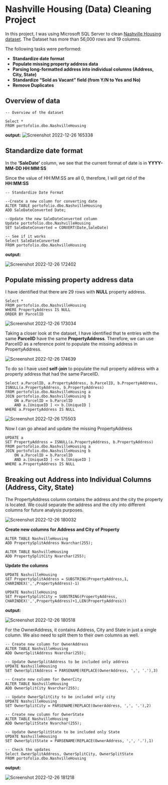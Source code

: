 # Nashville Housing (Data) Cleaning Project
In this project, I was using Microsoft SQL Server to clean [Nashville Housing dataset](https://github.com/AlexTheAnalyst/PortfolioProjects/blob/main/Nashville%20Housing%20Data%20for%20Data%20Cleaning.xlsx). The Dataset has more than 56,000 rows and 19 columns.

The following tasks were performed:
- **Standardize date format**
- **Populate missing property address data**
- **Parsing long-formatted address into individual columns (Address, City, State)**
- **Standardize “Sold as Vacant” field (from Y/N to Yes and No)**
- **Remove Duplicates**

## Overview of data
```
-- Overview of the dataset

Select *
FROM portofolio.dbo.NashvilleHousing
```
**output:**
![Screenshot 2022-12-26 165338](https://user-images.githubusercontent.com/67650188/209565701-545a52a2-2bb1-413a-a61f-c18cd6b4b487.png)

## Standardize date format

In the **‘SaleDate’** column, we see that the current format of date is in **YYYY-MM-DD HH:MM:SS**

Since the value of HH:MM:SS are all 0, therefore, I will get rid of the **HH:MM:SS**


```
-- Standardize Date Format

--Create a new column for converting date
ALTER TABLE portofolio.dbo.NashvilleHousing
ADD SaleDateConverted Date;

--Update the new SaleDateConverted column
Update portofolio.dbo.NashvilleHousing
SET SaleDateConverted = CONVERT(Date,SaleDate)

-- See if it works
Select SaleDateConverted
FROM portofolio.dbo.NashvilleHousing
```
**output:**

![Screenshot 2022-12-26 172402](https://user-images.githubusercontent.com/67650188/209567427-5dd6ab47-7d61-4c62-97b9-83d78669f390.png)

## Populate missing property address data
I have identified that there are 29 rows with **NULL** property address.
```
Select *
FROM portofolio.dbo.NashvilleHousing
WHERE PropertyAddress IS NULL
ORDER BY ParcelID
```

![Screenshot 2022-12-26 173034](https://user-images.githubusercontent.com/67650188/209567875-84eb6875-98d5-4b4a-9d13-6013e007362f.png)

Taking a closer look at the dataset, I have identified that te entries with the same **ParcelID** have the same **PropertyAddress**. Therefore, we can use ParcelID as a reference point to populate the missing address in PropertyAddress.

![Screenshot 2022-12-26 174639](https://user-images.githubusercontent.com/67650188/209568870-3d5d7488-3a48-4a96-8273-9fd17eace4a8.png)

To do so I have used **self-join** to populate the null property address with a property address that had the same ParcelID.
```
Select a.ParcelID, a.PropertyAddress, b.ParcelID, b.PropertyAddress, ISNULL(a.PropertyAddress, b.PropertyAddress)
FROM portofolio.dbo.NashvilleHousing a
JOIN portofolio.dbo.NashvilleHousing b
	ON a.ParcelID = b.ParcelID
	AND a.[UniqueID ] <> b.[UniqueID ]
WHERE a.PropertyAddress IS NULL
```
![Screenshot 2022-12-26 175503](https://user-images.githubusercontent.com/67650188/209569492-fe1bdbd0-dc1f-4ce4-99ef-073e74b8cf0f.png)

Now I can go ahead and update the missing PropertyAddress
```
UPDATE a
SET PropertyAddress = ISNULL(a.PropertyAddress, b.PropertyAddress)
FROM portofolio.dbo.NashvilleHousing a
JOIN portofolio.dbo.NashvilleHousing b
	ON a.ParcelID = b.ParcelID
	AND a.[UniqueID ] <> b.[UniqueID ]
WHERE a.PropertyAddress IS NULL
```
## Breaking out Address into Individual Columns (Address, City, State)

The PropertyAddress column contains the address and the city the property is located. We could separate the address and the city into different columns for future analysis purposes.

![Screenshot 2022-12-26 180032](https://user-images.githubusercontent.com/67650188/209569832-55264fcc-e48f-43ef-a726-5cf9d8018acf.png)

**Create new columns for Address and City of Property**
```
ALTER TABLE NashvilleHousing
ADD PropertySplitAddress Nvarchar(255);

ALTER TABLE NashvilleHousing
ADD PropertySplitCity Nvarchar(255);
```

**Update the columns**

```
UPDATE NashvilleHousing
SET PropertySplitAddress = SUBSTRING(PropertyAddress,1, CHARINDEX(',',PropertyAddress)-1)

UPDATE NashvilleHousing
SET PropertySplitCity = SUBSTRING(PropertyAddress, CHARINDEX(',',PropertyAddress)+1,LEN(PropertyAddress))
```

**output:**

![Screenshot 2022-12-26 180518](https://user-images.githubusercontent.com/67650188/209570170-2830e2be-978f-472d-a116-ece0cbc381ab.png)

For the OwnerAddress, it contains Address, City and State in just a single column. We also need to split them to their own columns as well.

```
-- Create new column for OwnerAddress
ALTER TABLE NashvilleHousing
ADD OwnerSplitAddress Nvarchar(255);

-- Update OwnerSplitAddress to be included only address
UPDATE NashvilleHousing
SET OwnerSplitAddress = PARSENAME(REPLACE(OwnerAddress, ',', '.'),3)

-- Create new column for OwnerCity
ALTER TABLE NashvilleHousing
ADD OwnerSplitCity Nvarchar(255);

-- Update OwnerSplitCity to be included only city
UPDATE NashvilleHousing
SET OwnerSplitCity = PARSENAME(REPLACE(OwnerAddress, ',', '.'),2)

-- Create new column for OwnerState
ALTER TABLE NashvilleHousing
ADD OwnerSplitState Nvarchar(255);

-- Update OwnerSplitState to be included only State
UPDATE NashvilleHousing
SET OwnerSplitState = PARSENAME(REPLACE(OwnerAddress, ',', '.'),1)

-- Check the updates
Select OwnerSplitAddress, OwnerSplitCity, OwnerSplitState
FROM portofolio.dbo.NashvilleHousing
```
**output:**

![Screenshot 2022-12-26 181218](https://user-images.githubusercontent.com/67650188/209570694-054cffa3-307c-4ed0-948a-ce2c582e8e6d.png)

